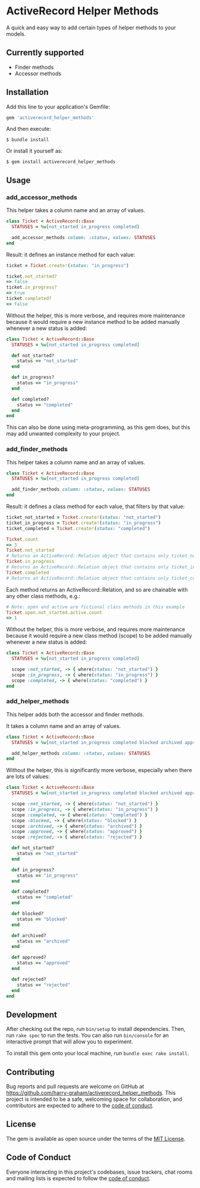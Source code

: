 # ActiveRecord Helper Methods

A quick and easy way to add certain types of helper methods to your models.

## Currently supported
- Finder methods
- Accessor methods

## Installation

Add this line to your application's Gemfile:

```ruby
gem 'activerecord_helper_methods'
```

And then execute:

    $ bundle install

Or install it yourself as:

    $ gem install activerecord_helper_methods

## Usage

### add_accessor_methods

This helper takes a column name and an array of values.

```ruby
class Ticket < ActiveRecord::Base
  STATUSES = %w[not_started in_progress completed]

  add_accessor_methods column: :status, values: STATUSES
end
```

Result: it defines an instance method for each value:

```ruby
ticket = Ticket.create!(status: "in_progress")

ticket.not_started?
=> false
ticket.in_progress?
=> true
ticket.completed?
=> false
```

Without the helper, this is more verbose, and requires more maintenance because it would require a new instance method to be added manually whenever a new status is added:

```ruby
class Ticket < ActiveRecord::Base
  STATUSES = %w[not_started in_progress completed]

  def not_started?
    status == "not_started"
  end

  def in_progress?
    status == "in_progress"
  end

  def completed?
    status == "completed"
  end
end
```

This can also be done using meta-programming, as this gem does, but this may add unwanted complexity to your project.

### add_finder_methods

This helper takes a column name and an array of values.

```ruby
class Ticket < ActiveRecord::Base
  STATUSES = %w[not_started in_progress completed]

  add_finder_methods column: :status, values: STATUSES
end
```

Result: it defines a class method for each value, that filters by that value:

```ruby
ticket_not_started = Ticket.create!(status: "not_started")
ticket_in_progress = Ticket.create!(status: "in_progress")
ticket_completed = Ticket.create!(status: "completed")

Ticket.count
=> 3
Ticket.not_started
# Returns an ActiveRecord::Relation object that contains only ticket_not_started
Ticket.in_progress
# Returns an ActiveRecord::Relation object that contains only ticket_in_progress
Ticket.completed
# Returns an ActiveRecord::Relation object that contains only ticket_completed
```

Each method returns an ActiveRecord::Relation, and so are chainable with any other class methods, e.g.:
```ruby
# Note: open and active are fictional class methods in this example
Ticket.open.not_started.active.count
=> 1
```

Without the helper, this is more verbose, and requires more maintenance because it would require a new class method (scope) to be added manually whenever a new status is added:

```ruby
class Ticket < ActiveRecord::Base
  STATUSES = %w[not_started in_progress completed]

  scope :not_started, -> { where(status: "not_started") }
  scope :in_progress, -> { where(status: "in_progress") }
  scope :completed, -> { where(status: "completed") }
end
```

### add_helper_methods

This helper adds both the accessor and finder methods.

It takes a column name and an array of values.

```ruby
class Ticket < ActiveRecord::Base
  STATUSES = %w[not_started in_progress completed blocked archived approved rejected]

  add_helper_methods column: :status, values: STATUSES
end
```

Without the helper, this is significantly more verbose, especially when there are lots of values:

```ruby
class Ticket < ActiveRecord::Base
  STATUSES = %w[not_started in_progress completed blocked archived approved rejected]

  scope :not_started, -> { where(status: "not_started") }
  scope :in_progress, -> { where(status: "in_progress") }
  scope :completed, -> { where(status: "completed") }
  scope :blocked, -> { where(status: "blocked") }
  scope :archived, -> { where(status: "archived") }
  scope :approved, -> { where(status: "approved") }
  scope :rejected, -> { where(status: "rejected") }

  def not_started?
    status == "not_started"
  end

  def in_progress?
    status == "in_progress"
  end

  def completed?
    status == "completed"
  end

  def blocked?
    status == "blocked"
  end

  def archived?
    status == "archived"
  end

  def approved?
    status == "approved"
  end

  def rejected?
    status == "rejected"
  end
end
```

## Development

After checking out the repo, run `bin/setup` to install dependencies. Then, run `rake spec` to run the tests. You can also run `bin/console` for an interactive prompt that will allow you to experiment.

To install this gem onto your local machine, run `bundle exec rake install`.

## Contributing

Bug reports and pull requests are welcome on GitHub at https://github.com/harry-graham/activerecord_helper_methods. This project is intended to be a safe, welcoming space for collaboration, and contributors are expected to adhere to the [code of conduct](https://github.com/harry-graham/activerecord_helper_methods/blob/master/CODE_OF_CONDUCT.md).

## License

The gem is available as open source under the terms of the [MIT License](https://opensource.org/licenses/MIT).

## Code of Conduct

Everyone interacting in this project's codebases, issue trackers, chat rooms and mailing lists is expected to follow the [code of conduct](https://github.com/harry-graham/activerecord_helper_methods/blob/master/CODE_OF_CONDUCT.md).
